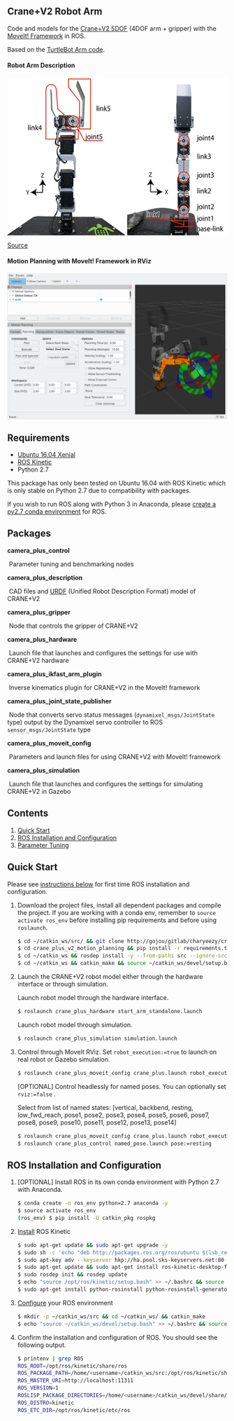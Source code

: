 

## Crane+V2 Robot Arm

Code and models for the [Crane+V2 5DOF](https://www.rt-net.jp/products/cranep2?lang=en) (4DOF arm + gripper) with the [MoveIt! Framework](http://moveit.ros.org/) in ROS.

Based on the [TurtleBot Arm code](https://github.com/turtlebot/turtlebot_arm).



#### Robot Arm Description

<div style="width:image width px; font-size:80%; text-align:center;">
<img src="imgs/cranev2_tf.png" width="600" align="middle"/></div>


[Source](https://www.rt-shop.jp/blog/archives/6711)

#### Motion Planning with MoveIt! Framework in RViz 

<div style="width:image width px; font-size:80%; text-align:center;">
<img src="imgs/cranev2_rviz.png" width="600" align="middle"/></div>


## Requirements

- [Ubuntu 16.04 Xenial](http://releases.ubuntu.com/16.04/)
- [ROS Kinetic](http://wiki.ros.org/kinetic/Installation/Ubuntu)
- Python 2.7

This package has only been tested on Ubuntu 16.04 with ROS Kinetic which is only stable on Python 2.7 due to compatibility with packages. 

If you wish to run ROS along with Python 3 in Anaconda, please [create a py2.7 conda environment](https://www.youtube.com/watch?v=EMF20z-gT5s) for ROS.

## Packages

**camera_plus_control**

​	Parameter tuning and benchmarking nodes

**camera_plus_description**

​	CAD files and [URDF](http://wiki.ros.org/urdf) (Unified Robot Description Format) model of CRANE+V2

**camera_plus_gripper**

​	Node that controls the gripper of CRANE+V2

**camera_plus_hardware**

​	Launch file that launches and configures the settings for use with CRANE+V2 hardware

**camera_plus_ikfast_arm_plugin**

​	Inverse kinematics plugin for CRANE+V2 in the MoveIt! framework

**camera_plus_joint_state_publisher**

​	Node that converts servo status messages (`dynamixel_msgs/JointState` type) output by the Dynamixel servo controller to ROS `sensor_msgs/JointState` type

**camera_plus_moveit_config**

​	Parameters and launch files for using CRANE+V2 with MoveIt! framework

**camera_plus_simulation**

​	Launch file that launches and configures the settings for simulating CRANE+V2 in Gazebo



## Contents

1. [Quick Start](#quick-start)
2. [ROS Installation and Configuration](#ros-installation-and-configuration)
3. [Parameter Tuning](./crane_plus_control/README.md)

## Quick Start

Please see [instructions below](#ros-installation-and-configuration) for first time ROS installation and configuration.


1. Download the project files, install all dependent packages and compile the project. If you are working with a conda env, remember to `source activate ros_env` before installing pip requirements and before using `roslaunch`.

    ```bash
    $ cd ~/catkin_ws/src/ && git clone http://gojou/gitlab/charyeezy/crane_plus_v2_motion_planning.git 
    $ cd crane_plus_v2_motion_planning && pip install -r requirements.txt
    $ cd ~/catkin_ws && rosdep install -y --from-paths src --ignore-src --rosdistro kinetic 
    $ cd ~/catkin_ws && catkin_make && source ~/catkin_ws/devel/setup.bash
    ```

2. Launch the CRANE+V2 robot model either through the hardware interface or through simulation.

    Launch robot model through the hardware interface.

    ```bash
    $ roslaunch crane_plus_hardware start_arm_standalone.launch
    ```

    Launch robot model through simulation.

    ```bash
    $ roslaunch crane_plus_simulation simulation.launch
    ```

3. Control through MoveIt RViz.  Set `robot_execution:=true` to launch on real robot or Gazebo simulation.

    ```bash
    $ roslaunch crane_plus_moveit_config crane_plus.launch robot_execution:=true
    ```

    [OPTIONAL] Control headlessly for named poses. You can optionally set `rviz:=false` .

    Select from list of named states: [vertical, backbend, resting, low_fwd_reach, pose1, pose2, pose3, pose4, pose5, pose6, pose7, pose8, pose9, pose10, pose11, pose12, pose13, pose14]

    ```bash
    $ roslaunch crane_plus_moveit_config crane_plus.launch robot_execution:=true rviz:=false
    $ roslaunch crane_plus_control named_pose.launch pose:=resting
    ```



## ROS Installation and Configuration

1. [OPTIONAL] Install ROS in its own conda environment with Python 2.7 with Anaconda. 

    ```bash
    $ conda create -n ros_env python=2.7 anaconda -y
    $ source activate ros_env
    (ros_env) $ pip install -U catkin_pkg rospkg
    ```

2. [Install](http://wiki.ros.org/kinetic/Installation/Ubuntu) ROS Kinetic 

    ```bash
    $ sudo apt-get update && sudo apt-get upgrade -y
    $ sudo sh -c 'echo "deb http://packages.ros.org/ros/ubuntu $(lsb_release -sc) main" > /etc/apt/sources.list.d/ros-latest.list'
    $ sudo apt-key adv --keyserver hkp://ha.pool.sks-keyservers.net:80 --recv-key 421C365BD9FF1F717815A3895523BAEEB01FA116
    $ sudo apt-get update && sudo apt-get install ros-kinetic-desktop-full -y
    $ sudo rosdep init && rosdep update
    $ echo "source /opt/ros/kinetic/setup.bash" >> ~/.bashrc && source ~/.bashrc
    $ sudo apt-get install python-rosinstall python-rosinstall-generator python-wstool build-essential -y
    ```

3. [Configure](http://wiki.ros.org/ROS/Tutorials/InstallingandConfiguringROSEnvironment) your ROS environment

    ```bash
    $ mkdir -p ~/catkin_ws/src && cd ~/catkin_ws/ && catkin_make
    $ echo "source ~/catkin_ws/devel/setup.bash" >> ~/.bashrc && source ~/.bashrc
    ```

4. Confirm the installation and configuration of ROS. You should see the following output.

    ```bash
    $ printenv | grep ROS
    ROS_ROOT=/opt/ros/kinetic/share/ros
    ROS_PACKAGE_PATH=/home/<username>/catkin_ws/src:/opt/ros/kinetic/share
    ROS_MASTER_URI=http://localhost:11311
    ROS_VERSION=1
    ROSLISP_PACKAGE_DIRECTORIES=/home/<username>/catkin_ws/devel/share/common-lisp
    ROS_DISTRO=kinetic
    ROS_ETC_DIR=/opt/ros/kinetic/etc/ros
    ```

